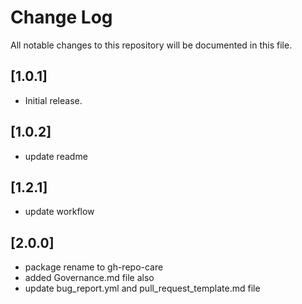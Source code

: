 # Change Log

All notable changes to this repository will be documented in this file.

## [1.0.1]

- Initial release.

## [1.0.2]

- update readme

## [1.2.1]

- update workflow

## [2.0.0]

- package rename to gh-repo-care
- added Governance.md file also
- update bug_report.yml and pull_request_template.md file
